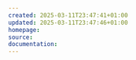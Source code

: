 ```yaml
---
created: 2025-03-11T23:47:41+01:00
updated: 2025-03-11T23:47:46+01:00
homepage: 
source: 
documentation: 
---
```

